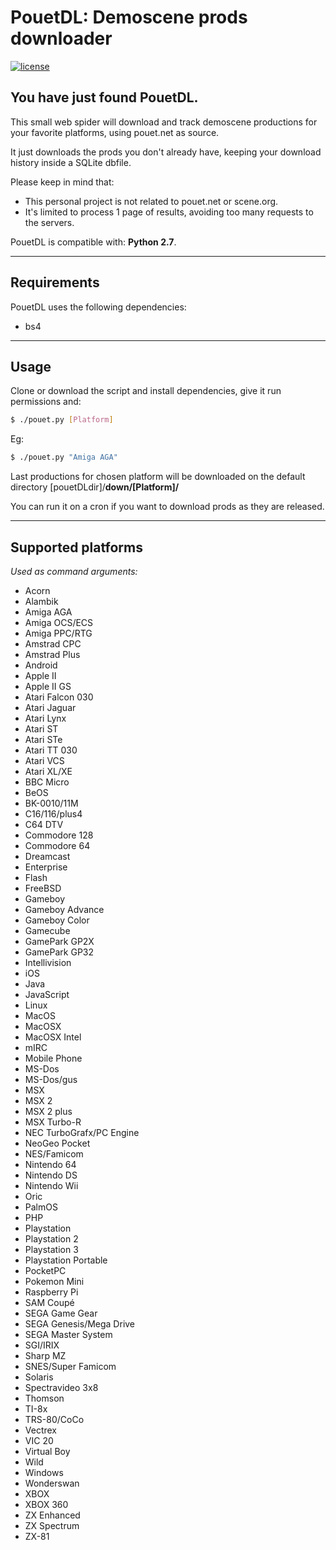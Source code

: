 # PouetDL: Demoscene prods downloader

[![license](https://img.shields.io/github/license/mashape/apistatus.svg?maxAge=2592000)](https://github.com/marcgd/PouetDL/blob/master/LICENSE)

## You have just found PouetDL.

This small web spider will download and track demoscene productions for your favorite platforms, using pouet.net as source.

It just downloads the prods you don't already have, keeping your download history inside a SQLite dbfile.

Please keep in mind that:

- This personal project is not related to pouet.net or scene.org.
- It's limited to process 1 page of results, avoiding too many requests to the servers.

PouetDL is compatible with: __Python 2.7__.


------------------


## Requirements

PouetDL uses the following dependencies:

- bs4

------------------


## Usage

Clone or download the script and install dependencies, give it run permissions and:

```bash
$ ./pouet.py [Platform]
```

Eg:

```bash
$ ./pouet.py "Amiga AGA"
```

Last productions for chosen platform will be downloaded on the default directory [pouetDLdir]/__down/[Platform]/__

You can run it on a cron if you want to download prods as they are released.

------------------


## Supported platforms


*Used as command arguments:*

- Acorn
- Alambik
- Amiga AGA
- Amiga OCS/ECS
- Amiga PPC/RTG
- Amstrad CPC
- Amstrad Plus
- Android
- Apple II
- Apple II GS
- Atari Falcon 030
- Atari Jaguar
- Atari Lynx
- Atari ST
- Atari STe
- Atari TT 030
- Atari VCS
- Atari XL/XE
- BBC Micro
- BeOS
- BK-0010/11M
- C16/116/plus4
- C64 DTV
- Commodore 128
- Commodore 64
- Dreamcast
- Enterprise
- Flash
- FreeBSD
- Gameboy
- Gameboy Advance
- Gameboy Color
- Gamecube
- GamePark GP2X
- GamePark GP32
- Intellivision
- iOS
- Java
- JavaScript
- Linux
- MacOS
- MacOSX
- MacOSX Intel
- mIRC
- Mobile Phone
- MS-Dos
- MS-Dos/gus
- MSX
- MSX 2
- MSX 2 plus
- MSX Turbo-R
- NEC TurboGrafx/PC Engine
- NeoGeo Pocket
- NES/Famicom
- Nintendo 64
- Nintendo DS
- Nintendo Wii
- Oric
- PalmOS
- PHP
- Playstation
- Playstation 2
- Playstation 3
- Playstation Portable
- PocketPC
- Pokemon Mini
- Raspberry Pi
- SAM Coupé
- SEGA Game Gear
- SEGA Genesis/Mega Drive
- SEGA Master System
- SGI/IRIX
- Sharp MZ
- SNES/Super Famicom
- Solaris
- Spectravideo 3x8
- Thomson
- TI-8x
- TRS-80/CoCo
- Vectrex
- VIC 20
- Virtual Boy
- Wild
- Windows
- Wonderswan
- XBOX
- XBOX 360
- ZX Enhanced
- ZX Spectrum 
- ZX-81